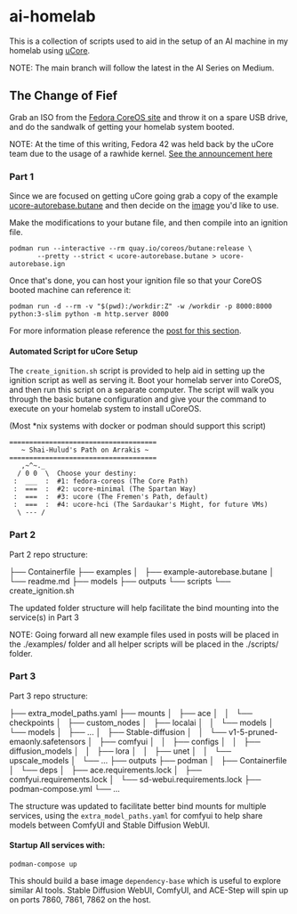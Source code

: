 # ai-homelab
This is a collection of scripts used to aid in the setup of an AI machine in my homelab using [uCore](https://github.com/ublue-os/ucore).

NOTE: The main branch will follow the latest in the AI Series on Medium.

## The Change of Fief

Grab an ISO from the [Fedora CoreOS site](https://fedoraproject.org/coreos/) and throw it on a spare USB drive, and do the sandwalk of getting your homelab system booted.

NOTE: At the time of this writing, Fedora 42 was held back by the uCore team due to the usage of a rawhide kernel. [See the announcement here](https://github.com/ublue-os/ucore?tab=readme-ov-file#announcements)

### Part 1

Since we are focused on getting uCore going grab a copy of the example [ucore-autorebase.butane](https://github.com/ublue-os/ucore/blob/main/examples/ucore-autorebase.butane) and then decide on the [image](https://github.com/ublue-os/ucore?tab=readme-ov-file#features) you'd like to use.

Make the modifications to your butane file, and then compile into an ignition file.

```
podman run --interactive --rm quay.io/coreos/butane:release \
       --pretty --strict < ucore-autorebase.butane > ucore-autorebase.ign
```

Once that's done, you can host your ignition file so that your CoreOS booted machine can reference it:

```
podman run -d --rm -v "$(pwd):/workdir:Z" -w /workdir -p 8000:8000 python:3-slim python -m http.server 8000
```

For more information please reference the [post for this section](https://medium.com/@codenomad/my-dune-inspired-ai-art-homelab-part-1-bad4efff07a7).

#### Automated Script for uCore Setup

The `create_ignition.sh` script is provided to help aid in setting up the ignition script
as well as serving it. Boot your homelab server into CoreOS, and then run this script on a separate computer. The script will walk you through the basic butane configuration and give your the command to execute on your homelab system to install uCoreOS.

(Most *nix systems with docker or podman should support this script)

```
=====================================
   ~ Shai-Hulud's Path on Arrakis ~
=====================================
   ,~^~._
  / 0 0  \  Choose your destiny:
 :  ___  :  #1: fedora-coreos (The Core Path)
 :  ===  :  #2: ucore-minimal (The Spartan Way)
 :  ===  :  #3: ucore (The Fremen's Path, default)
 :  ===  :  #4: ucore-hci (The Sardaukar's Might, for future VMs)
  \ --- /
```

### Part 2

Part 2 repo structure:

├── Containerfile
├── examples
│   ├── example-autorebase.butane
│   └── readme.md
├── models
├── outputs
└── scripts
    └── create_ignition.sh

The updated folder structure will help facilitate the bind mounting into the service(s) in Part 3

NOTE: Going forward all new example files used in posts will be placed in the ./examples/ folder and all helper scripts will be placed in the ./scripts/ folder.

### Part 3

Part 3 repo structure:

├── extra_model_paths.yaml
├── mounts
│   ├── ace
│   │   └── checkpoints
│   ├── custom_nodes
│   ├── localai
│   │   └── models
│   └── models
│       ├── ... 
│       ├── Stable-diffusion
│       │   └── v1-5-pruned-emaonly.safetensors
│       ├── comfyui
│       │   ├── configs
│       │   ├── diffusion_models
│       │   ├── lora
│       │   ├── unet
│       │   └── upscale_models
│       └── ... 
├── outputs
├── podman
│   ├── Containerfile
│   └── deps
│       ├── ace.requirements.lock
│       ├── comfyui.requirements.lock
│       └── sd-webui.requirements.lock
├── podman-compose.yml
└── ... 

The structure was updated to facilitate better bind mounts for multiple services, using the `extra_model_paths.yaml` for comfyui to help share models between ComfyUI and Stable Diffusion WebUI.


#### Startup All services with:

```
podman-compose up 
```

This should build a base image `dependency-base` which is useful to explore similar AI tools. Stable Diffusion WebUI, ComfyUI, and ACE-Step will spin up on ports 7860, 7861, 7862 on the host.


